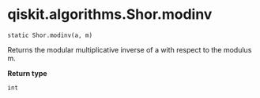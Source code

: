 # qiskit.algorithms.Shor.modinv

`static Shor.modinv(a, m)`

Returns the modular multiplicative inverse of a with respect to the modulus m.

**Return type**

`int`
